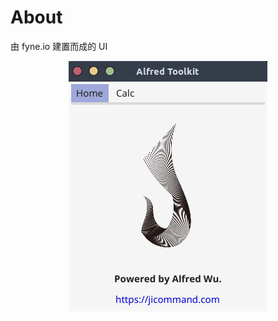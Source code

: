 # About

由 fyne.io 建置而成的 UI

<p align="center" markdown="1" style="max-width: 100%">
<img src="images/AlfredToolkit_WIndow.png">
</p>
